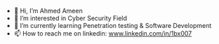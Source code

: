 - 👋 Hi, I’m Ahmed Ameen
- 👀 I’m interested in Cyber Security Field
- 🌱 I’m currently learning Penetration testing & Software Development
- 📫 How to reach me on linkedin: www.linkedin.com/in/1bx007

<!---
ahmedameen09/ahmedameen09 is a ✨ special ✨ repository because its `README.md` (this file) appears on your GitHub profile.
You can click the Preview link to take a look at your changes.
--->

